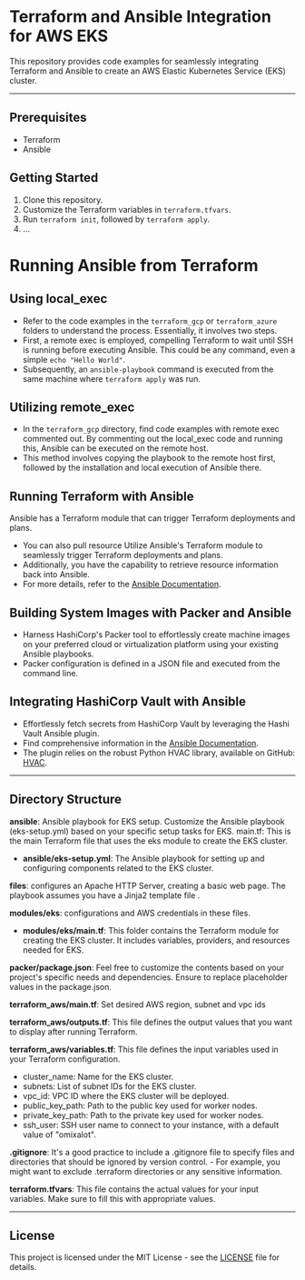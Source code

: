 # Terraform and Ansible Integration for AWS EKS

This repository provides code examples for seamlessly integrating Terraform and Ansible to create an AWS Elastic Kubernetes Service (EKS) cluster.

****
## Prerequisites

- Terraform
- Ansible

## Getting Started

1. Clone this repository.
2. Customize the Terraform variables in `terraform.tfvars`.
3. Run `terraform init`, followed by `terraform apply`.
4. ...

# Running Ansible from Terraform

## Using local_exec

- Refer to the code examples in the `terraform_gcp` or `terraform_azure` folders to understand the process. Essentially, it involves two steps. 
- First, a remote exec is employed, compelling Terraform to wait until SSH is running before executing Ansible. This could be any command, even a simple `echo "Hello World"`. 
- Subsequently, an `ansible-playbook` command is executed from the same machine where `terraform apply` was run.

## Utilizing remote_exec

- In the `terraform_gcp` directory, find code examples with remote exec commented out. By commenting out the local_exec code and running this, Ansible can be executed on the remote host. 
- This method involves copying the playbook to the remote host first, followed by the installation and local execution of Ansible there.

## Running Terraform with Ansible

Ansible has a Terraform module that can trigger Terraform deployments and plans. 
- You can also pull resource Utilize Ansible's Terraform module to seamlessly trigger Terraform deployments and plans. 
- Additionally, you have the capability to retrieve resource information back into Ansible. 
- For more details, refer to the [Ansible Documentation](https://docs.ansible.com/ansible/latest/scenario_guides/vmware_rest_scenarios/collect_information.html).


## Building System Images with Packer and Ansible

- Harness HashiCorp's Packer tool to effortlessly create machine images on your preferred cloud or virtualization platform using your existing Ansible playbooks. 
- Packer configuration is defined in a JSON file and executed from the command line.

## Integrating HashiCorp Vault with Ansible

- Effortlessly fetch secrets from HashiCorp Vault by leveraging the Hashi Vault Ansible plugin. 
- Find comprehensive information in the [Ansible Documentation](https://docs.ansible.com/ansible/latest/collections/community/hashi_vault/docsite/user_guide.html). 
- The plugin relies on the robust Python HVAC library, available on GitHub: [HVAC](https://github.com/hvac/hvac).

****
## Directory Structure

**ansible**: Ansible playbook for EKS setup. Customize the Ansible playbook (eks-setup.yml) based on your specific setup tasks for EKS.
main.tf: This is the main Terraform file that uses the eks module to create the EKS cluster.

- **ansible/eks-setup.yml**: The Ansible playbook for setting up and configuring components related to the EKS cluster.

**files**: configures an Apache HTTP Server, creating a basic web page. The playbook assumes you have a Jinja2 template file .

**modules/eks**: configurations and AWS credentials in these files. 

- **modules/eks/main.tf**: This folder contains the Terraform module for creating the EKS cluster. It includes variables, providers, and resources needed for EKS.

**packer/package.json**: Feel free to customize the contents based on your project's specific needs and dependencies. Ensure to replace placeholder values in the package.json.

**terraform_aws/main.tf**: Set desired AWS region, subnet and vpc ids

**terraform_aws/outputs.tf**: This file defines the output values that you want to display after running Terraform.

**terraform_aws/variables.tf**: This file defines the input variables used in your Terraform configuration.
- cluster_name: Name for the EKS cluster.
- subnets: List of subnet IDs for the EKS cluster.
- vpc_id: VPC ID where the EKS cluster will be deployed.
- public_key_path: Path to the public key used for worker nodes.
- private_key_path: Path to the private key used for worker nodes.
- ssh_user: SSH user name to connect to your instance, with a default value of "omixalot".

**.gitignore**: It's a good practice to include a .gitignore file to specify files and directories that should be ignored by version control. - For example, you might want to exclude .terraform directories or any sensitive information.

**terraform.tfvars**: This file contains the actual values for your input variables. Make sure to fill this with appropriate values.

****
## License
This project is licensed under the MIT License - see the [LICENSE](LICENSE) file for details.

